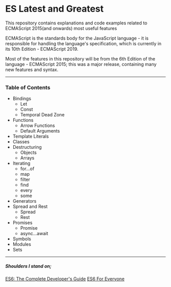 # ES Latest and Greatest
This repository contains explanations and code examples related to ECMAScript 2015(and onwards) most useful features

ECMAScript is the standards body for the JavaScript language - it is responsible for handling the language's specification, which is currently in its 10th Edition - ECMAScript 2019.

Most of the features in this repository will be from the 6th Edition of the language - ECMAScript 2015; this was a major release, containing many new features and syntax.

---

### Table of Contents

- Bindings
  - Let
  - Const
  - Temporal Dead Zone
- Functions
  - Arrow Functions
  - Default Arguments
- Template Literals
- Classes
- Destructuring
  - Objects
  - Arrays
- Iterating
  - for...of
  - map
  - filter
  - find
  - every
  - some
- Generators
- Spread and Rest
  - Spread
  - Rest
- Promises
  - Promise
  - async...await
- Symbols
- Modules
- Sets
---

##### Shoulders I stand on;

[ES6: The Complete Developer's Guide](https://www.udemy.com/javascript-es6-tutorial/)
[ES6 For Everyone](https://es6.io/)


